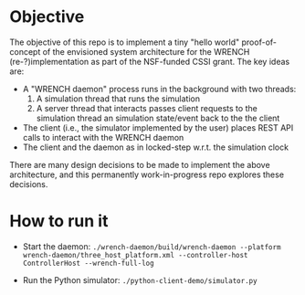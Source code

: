 # Objective

The objective of this repo is to implement a tiny "hello world" proof-of-concept of the envisioned system architecture for the WRENCH (re-?)implementation as part of the NSF-funded CSSI grant. The key ideas are:

  - A "WRENCH daemon" process runs in the background with two threads:
    1. A simulation thread that runs the simulation
    2. A server thread that interacts passes client requests to the simulation thread an simulation state/event back to the the client
  - The client (i.e., the simulator implemented by the user) places REST API calls
    to interact with the WRENCH daemon
  - The client and the daemon as in locked-step w.r.t. the simulation clock

There are many design decisions to be made to implement the above architecture, and this permanently work-in-progress repo explores these decisions. 


# How to run it

  - Start the daemon: `./wrench-daemon/build/wrench-daemon --platform wrench-daemon/three_host_platform.xml --controller-host ControllerHost --wrench-full-log`

  - Run the Python simulator: `./python-client-demo/simulator.py`



